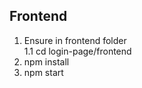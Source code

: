 
## Frontend

1. Ensure in frontend folder  
    1.1 cd login-page/frontend
2. npm install
3. npm start